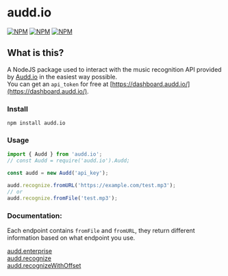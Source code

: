 # audd.io

[![NPM](https://img.shields.io/npm/v/audd.io)](https://www.npmjs.com/package/audd.io) [![NPM](https://img.shields.io/npm/dt/audd.io)](https://www.npmjs.com/package/audd.io) [![NPM](https://img.shields.io/npm/types/audd.io)](https://www.npmjs.com/package/audd.io)

## **What is this?**

A NodeJS package used to interact with the music recognition API provided by [Audd.io](https://docs.audd.io/) in the easiest way possible.  
You can get an `api_token` for free at [https://dashboard.audd.io/](https://dashboard.audd.io/).

### Install

```
npm install audd.io
```

### Usage

```javascript
import { Audd } from 'audd.io';
// const Audd = require('audd.io').Audd;

const audd = new Audd('api_key');

audd.recognize.fromURL('https://example.com/test.mp3');
// or
audd.recognize.fromFile('test.mp3');
```

### Documentation:

Each endpoint contains `fromFile` and `fromURL`, they return different information based on what endpoint you use.

[audd.enterprise](https://github.com/DrKain/audd.io/wiki/Enterprise)  
[audd.recognize](https://github.com/DrKain/audd.io/wiki/Recognize)  
[audd.recognizeWithOffset](https://github.com/DrKain/audd.io/wiki/RecognizeWithOffset)
